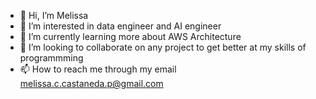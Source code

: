 - 👋 Hi, I’m Melissa
- 👀 I’m interested in data engineer and AI engineer
- 🌱 I’m currently learning more about AWS Architecture
- 💞️ I’m looking to collaborate on any project to get better at my skills of programmming
- 📫 How to reach me through my email melissa.c.castaneda.p@gmail.com

<!---
mccastanedap/mccastanedap is a ✨ special ✨ repository because its `README.md` (this file) appears on your GitHub profile.
You can click the Preview link to take a look at your changes.
--->
